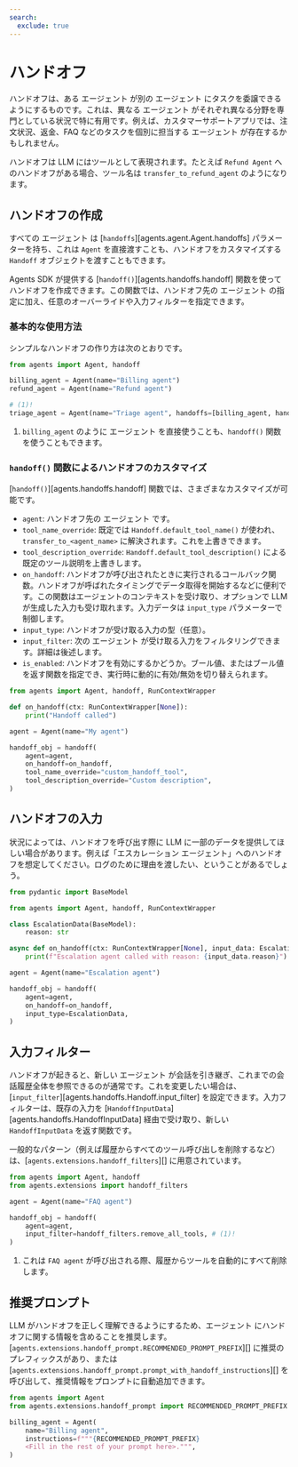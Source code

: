 ```yaml
---
search:
  exclude: true
---
```

# ハンドオフ

ハンドオフは、ある エージェント が別の エージェント にタスクを委譲できるようにするものです。これは、異なる エージェント がそれぞれ異なる分野を専門としている状況で特に有用です。例えば、カスタマーサポートアプリでは、注文状況、返金、FAQ などのタスクを個別に担当する エージェント が存在するかもしれません。

ハンドオフは LLM にはツールとして表現されます。たとえば `Refund Agent` へのハンドオフがある場合、ツール名は `transfer_to_refund_agent` のようになります。

## ハンドオフの作成

すべての エージェント は [`handoffs`][agents.agent.Agent.handoffs] パラメーターを持ち、これは `Agent` を直接渡すことも、ハンドオフをカスタマイズする `Handoff` オブジェクトを渡すこともできます。

Agents SDK が提供する [`handoff()`][agents.handoffs.handoff] 関数を使ってハンドオフを作成できます。この関数では、ハンドオフ先の エージェント の指定に加え、任意のオーバーライドや入力フィルターを指定できます。

### 基本的な使用方法

シンプルなハンドオフの作り方は次のとおりです。

```python
from agents import Agent, handoff

billing_agent = Agent(name="Billing agent")
refund_agent = Agent(name="Refund agent")

# (1)!
triage_agent = Agent(name="Triage agent", handoffs=[billing_agent, handoff(refund_agent)])
```

1. `billing_agent` のように エージェント を直接使うことも、`handoff()` 関数を使うこともできます。

### `handoff()` 関数によるハンドオフのカスタマイズ

[`handoff()`][agents.handoffs.handoff] 関数では、さまざまなカスタマイズが可能です。

-   `agent`: ハンドオフ先の エージェント です。
-   `tool_name_override`: 既定では `Handoff.default_tool_name()` が使われ、`transfer_to_<agent_name>` に解決されます。これを上書きできます。
-   `tool_description_override`: `Handoff.default_tool_description()` による既定のツール説明を上書きします。
-   `on_handoff`: ハンドオフが呼び出されたときに実行されるコールバック関数。ハンドオフが呼ばれたタイミングでデータ取得を開始するなどに便利です。この関数はエージェントのコンテキストを受け取り、オプションで LLM が生成した入力も受け取れます。入力データは `input_type` パラメーターで制御します。
-   `input_type`: ハンドオフが受け取る入力の型（任意）。
-   `input_filter`: 次の エージェント が受け取る入力をフィルタリングできます。詳細は後述します。
-   `is_enabled`: ハンドオフを有効にするかどうか。ブール値、またはブール値を返す関数を指定でき、実行時に動的に有効/無効を切り替えられます。

```python
from agents import Agent, handoff, RunContextWrapper

def on_handoff(ctx: RunContextWrapper[None]):
    print("Handoff called")

agent = Agent(name="My agent")

handoff_obj = handoff(
    agent=agent,
    on_handoff=on_handoff,
    tool_name_override="custom_handoff_tool",
    tool_description_override="Custom description",
)
```

## ハンドオフの入力

状況によっては、ハンドオフを呼び出す際に LLM に一部のデータを提供してほしい場合があります。例えば「エスカレーション エージェント」へのハンドオフを想定してください。ログのために理由を渡したい、ということがあるでしょう。

```python
from pydantic import BaseModel

from agents import Agent, handoff, RunContextWrapper

class EscalationData(BaseModel):
    reason: str

async def on_handoff(ctx: RunContextWrapper[None], input_data: EscalationData):
    print(f"Escalation agent called with reason: {input_data.reason}")

agent = Agent(name="Escalation agent")

handoff_obj = handoff(
    agent=agent,
    on_handoff=on_handoff,
    input_type=EscalationData,
)
```

## 入力フィルター

ハンドオフが起きると、新しい エージェント が会話を引き継ぎ、これまでの会話履歴全体を参照できるのが通常です。これを変更したい場合は、[`input_filter`][agents.handoffs.Handoff.input_filter] を設定できます。入力フィルターは、既存の入力を [`HandoffInputData`][agents.handoffs.HandoffInputData] 経由で受け取り、新しい `HandoffInputData` を返す関数です。

一般的なパターン（例えば履歴からすべてのツール呼び出しを削除するなど）は、[`agents.extensions.handoff_filters`][] に用意されています。

```python
from agents import Agent, handoff
from agents.extensions import handoff_filters

agent = Agent(name="FAQ agent")

handoff_obj = handoff(
    agent=agent,
    input_filter=handoff_filters.remove_all_tools, # (1)!
)
```

1. これは `FAQ agent` が呼び出される際、履歴からツールを自動的にすべて削除します。

## 推奨プロンプト

LLM がハンドオフを正しく理解できるようにするため、エージェント にハンドオフに関する情報を含めることを推奨します。[`agents.extensions.handoff_prompt.RECOMMENDED_PROMPT_PREFIX`][] に推奨のプレフィックスがあり、または [`agents.extensions.handoff_prompt.prompt_with_handoff_instructions`][] を呼び出して、推奨情報をプロンプトに自動追加できます。

```python
from agents import Agent
from agents.extensions.handoff_prompt import RECOMMENDED_PROMPT_PREFIX

billing_agent = Agent(
    name="Billing agent",
    instructions=f"""{RECOMMENDED_PROMPT_PREFIX}
    <Fill in the rest of your prompt here>.""",
)
```